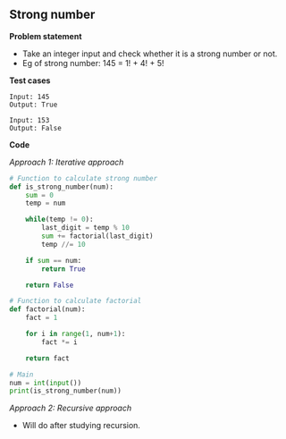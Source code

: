## Strong number

**Problem statement**

- Take an integer input and check whether it is a strong number or not.
- Eg of strong number: 145 = 1! + 4! + 5!

**Test cases**

```
Input: 145
Output: True

Input: 153
Output: False
```

**Code**

*Approach 1: Iterative approach*

```py
# Function to calculate strong number
def is_strong_number(num):
    sum = 0
    temp = num

    while(temp != 0):
        last_digit = temp % 10
        sum += factorial(last_digit)
        temp //= 10

    if sum == num:
        return True

    return False

# Function to calculate factorial
def factorial(num):
    fact = 1

    for i in range(1, num+1):
        fact *= i

    return fact

# Main
num = int(input())
print(is_strong_number(num))
```

*Approach 2: Recursive approach*

- Will do after studying recursion.